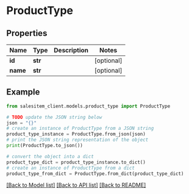 # ProductType


## Properties

Name | Type | Description | Notes
------------ | ------------- | ------------- | -------------
**id** | **str** |  | [optional] 
**name** | **str** |  | [optional] 

## Example

```python
from salesitem_client.models.product_type import ProductType

# TODO update the JSON string below
json = "{}"
# create an instance of ProductType from a JSON string
product_type_instance = ProductType.from_json(json)
# print the JSON string representation of the object
print(ProductType.to_json())

# convert the object into a dict
product_type_dict = product_type_instance.to_dict()
# create an instance of ProductType from a dict
product_type_from_dict = ProductType.from_dict(product_type_dict)
```
[[Back to Model list]](../README.md#documentation-for-models) [[Back to API list]](../README.md#documentation-for-api-endpoints) [[Back to README]](../README.md)


